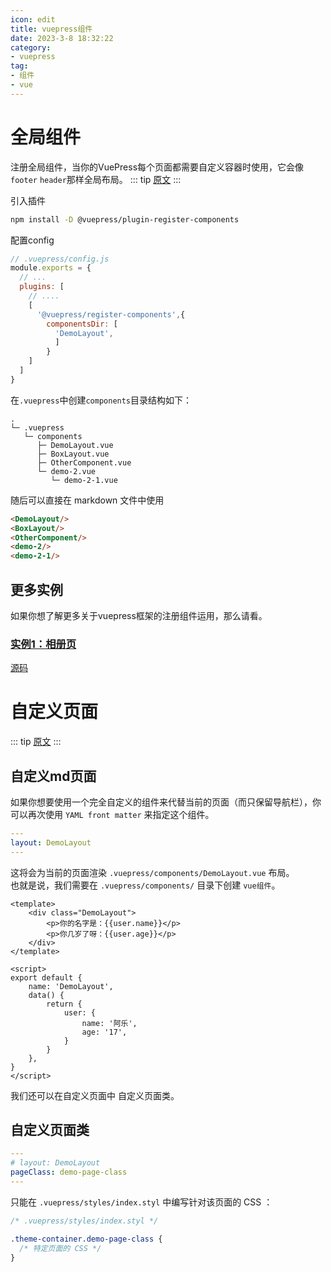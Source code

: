 ```yaml
---
icon: edit
title: vuepress组件
date: 2023-3-8 18:32:22
category:
- vuepress
tag:
- 组件
- vue
---
```

# 全局组件
注册全局组件，当你的VuePress每个页面都需要自定义容器时使用，它会像`footer` `header`那样全局布局。
::: tip
[原文](https://www.vuepress.cn/plugin/official/plugin-register-components.html#vuepress-plugin-register-components)
:::

引入插件
```sh
npm install -D @vuepress/plugin-register-components
```
配置config
```js
// .vuepress/config.js
module.exports = {
  // ...
  plugins: [
    // ....
    [
      '@vuepress/register-components',{
        componentsDir: [
          'DemoLayout',
          ]
        }
    ]
  ]
}
```
在`.vuepress`中创建`components`目录结构如下：
```
.
└─ .vuepress
   └─ components
      ├─ DemoLayout.vue
      ├─ BoxLayout.vue
      ├─ OtherComponent.vue
      └─ demo-2.vue
         └─ demo-2-1.vue
```
随后可以直接在 markdown 文件中使用
```md
<DemoLayout/>
<BoxLayout/>
<OtherComponent/>
<demo-2/>
<demo-2-1/>
```

## 更多实例
如果你想了解更多关于vuepress框架的注册组件运用，那么请看。
### [实例1：相册页](/remember/)  
[源码]()  

<!-- <RecoDemo :collapse="true">
  <template slot="code-template">
    <<< @/.vuepress/components/BoxLayout.vue?template
  </template>
  <template slot="code-script">
    <<< @/.vuepress/components/BoxLayout.vue?script
  </template>
  <template slot="code-style">
    <<< @/.vuepress/components/BoxLayout.vue?style
  </template>
</RecoDemo> -->

# 自定义页面
::: tip
[原文](https://v1.vuepress.vuejs.org/zh/theme/default-theme-config.html#%E7%89%B9%E5%AE%9A%E9%A1%B5%E9%9D%A2%E7%9A%84%E8%87%AA%E5%AE%9A%E4%B9%89%E5%B8%83%E5%B1%80)
:::

## 自定义md页面
如果你想要使用一个完全自定义的组件来代替当前的页面（而只保留导航栏），你可以再次使用 `YAML front matter` 来指定这个组件。
```yaml
---
layout: DemoLayout
---
```
这将会为当前的页面渲染 `.vuepress/components/DemoLayout.vue` 布局。  
也就是说，我们需要在 `.vuepress/components/` 目录下创建 `vue组件`。
```vue
<template>
    <div class="DemoLayout">
        <p>你的名字是：{{user.name}}</p>
        <p>你几岁了呀：{{user.age}}</p>
    </div>
</template>

<script>
export default {
    name: 'DemoLayout',
    data() {
        return {
            user: {
                name: '阿乐',
                age: '17',
            }
        }
    },
}
</script>
```
我们还可以在自定义页面中 自定义页面类。
## 自定义页面类
```yaml
---
# layout: DemoLayout
pageClass: demo-page-class
---
```
只能在 `.vuepress/styles/index.styl` 中编写针对该页面的 CSS ：
```css
/* .vuepress/styles/index.styl */

.theme-container.demo-page-class {
  /* 特定页面的 CSS */
}
```